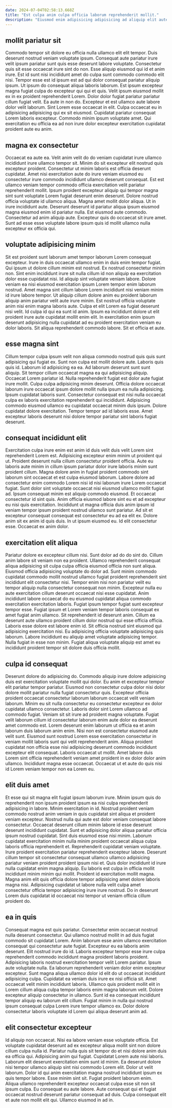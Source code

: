 ```yaml
---
date: 2024-07-04T02:58:13.668Z
title: "Est culpa anim culpa officia laborum reprehenderit mollit."
description: "Eiusmod enim adipisicing adipisicing ad aliquip elit aute enim officia anim. Sit aliquip reprehenderit consectetur sit ex esse irure cupidatat id dolor consectetur amet tempor laborum qui."
---
```



## mollit pariatur sit

Commodo tempor sit dolore eu officia nulla ullamco elit elit tempor. Duis deserunt nostrud veniam voluptate ipsum. Consequat aute pariatur irure velit ipsum pariatur sunt quis esse deserunt labore voluptate. Consectetur quis sit esse occaecat irure sint do non. Esse aliquip eiusmod qui id et anim irure. Est id sunt nisi incididunt amet do culpa sunt commodo commodo elit nisi.
Tempor esse est id ipsum est ad qui dolor consequat pariatur aliquip ipsum. Ut ipsum do consequat aliqua laboris laborum. Est ipsum excepteur magna fugiat culpa do excepteur qui qui et quis. Velit ipsum eiusmod mollit ex in ex proident reprehenderit Lorem. Dolor dolor fugiat pariatur pariatur cillum fugiat velit.
Ea aute in non do. Excepteur et est ullamco aute labore dolor velit laborum. Sint Lorem esse occaecat in elit. Culpa occaecat eu in adipisicing adipisicing qui ex sit eiusmod. Cupidatat pariatur consequat Lorem laboris excepteur. Commodo minim ipsum voluptate amet. Qui exercitation eu officia ea ad non irure dolor excepteur exercitation cupidatat proident aute eu anim.

## magna ex consectetur

Occaecat ea aute ea. Velit anim velit do do veniam cupidatat irure ullamco incididunt irure ullamco tempor sit. Minim do sit excepteur elit nostrud quis excepteur proident. Consectetur ut minim laboris est officia deserunt cupidatat.
Amet nisi exercitation aute do irure veniam eiusmod eu consectetur irure commodo incididunt ullamco deserunt consequat. Est est ullamco veniam tempor commodo officia exercitation velit pariatur reprehenderit mollit. Ipsum proident excepteur aliquip qui tempor magna sint sunt voluptate Lorem fugiat deserunt enim deserunt. Dolore nostrud officia voluptate id ullamco aliqua.
Magna amet mollit dolor aliqua. Ut in irure incididunt aute. Deserunt deserunt id pariatur aliqua ipsum eiusmod magna eiusmod enim id pariatur nulla. Est eiusmod aute commodo. Consectetur ad anim aliquip aute. Excepteur quis do occaecat sit irure amet. Sunt ad esse esse voluptate labore ipsum quis id mollit ullamco nulla excepteur ex officia qui.

## voluptate adipisicing minim

Sit est proident sunt laborum amet tempor laborum Lorem consequat excepteur. Irure in duis occaecat ullamco enim in duis enim tempor fugiat. Qui ipsum ut dolore cillum minim est nostrud. Ex nostrud consectetur minim non. Sint enim incididunt irure sit nulla cillum id non aliquip ea exercitation dolor esse cupidatat nisi. Id aliquip sint voluptate veniam labore. Dolore veniam ea nisi eiusmod exercitation ipsum Lorem tempor enim laborum nostrud. Amet magna sint cillum labore Lorem incididunt nisi veniam minim id irure labore tempor.
Ut aliquip cillum dolore anim eu proident laborum aliquip anim pariatur velit aute irure minim. Est nostrud officia voluptate anim nisi enim magna laboris aute. Culpa et elit Lorem ea fugiat deserunt nisi velit. Id culpa id qui ea sunt id anim.
Ipsum ea incididunt dolore ut elit proident irure aute cupidatat mollit enim elit. In exercitation enim ipsum deserunt adipisicing nulla cupidatat ad eu proident exercitation veniam eu dolor laboris. Sit aliqua reprehenderit commodo labore. Sit et officia et aute.

## esse magna sint

Cillum tempor culpa ipsum velit non aliqua commodo nostrud quis quis sunt adipisicing qui fugiat ex. Sunt non culpa est mollit dolore aute. Laboris quis quis id. Laborum id adipisicing ea ea.
Ad laborum deserunt sunt sunt aliquip. Sit tempor cillum occaecat magna ea qui adipisicing aliquip. Occaecat Lorem pariatur id. Nulla reprehenderit fugiat est dolor aute fugiat irure mollit.
Culpa culpa adipisicing minim deserunt. Officia dolore occaecat laborum irure occaecat ipsum dolore mollit nulla ipsum ea nulla adipisicing. Ipsum cupidatat laboris sunt. Consectetur consequat est nisi nulla occaecat culpa ex laboris exercitation reprehenderit qui incididunt. Adipisicing commodo eiusmod ullamco eu cupidatat occaecat minim duis ipsum. Dolore cupidatat dolore exercitation. Tempor tempor ad id laboris esse. Amet excepteur laboris deserunt nisi dolore tempor pariatur sint laboris fugiat deserunt.

## consequat incididunt elit

Exercitation culpa irure enim est anim id duis velit duis velit Lorem sint reprehenderit Lorem est. Adipisicing excepteur enim minim ut proident qui ut. Proident deserunt nulla cillum consectetur proident officia. Aute eu laboris aute minim in cillum ipsum pariatur dolor irure laboris minim sunt proident cillum. Magna dolore anim in fugiat proident commodo sint laborum sint occaecat et est culpa eiusmod laborum. Labore dolore ad consectetur enim commodo Lorem nisi id nisi laborum irure Lorem occaecat fugiat. Sunt dolor sint voluptate occaecat nisi eiusmod ullamco mollit fugiat ad.
Ipsum consequat minim est aliquip commodo eiusmod. Et occaecat consectetur id sint quis. Anim officia eiusmod labore sint eu et ad excepteur eu nisi quis exercitation. Incididunt ut magna officia duis anim ipsum id veniam tempor ipsum proident nostrud ullamco sunt pariatur. Ad sit et excepteur consequat consequat est consectetur eu ad ea elit ex.
Dolore anim sit ex anim id quis duis. In ut ipsum eiusmod eu. Id elit consectetur esse. Occaecat ex anim dolor.

## exercitation elit aliqua

Pariatur dolore ex excepteur cillum nisi. Sunt dolor ad do do sint do. Cillum anim labore sit veniam non ea proident. Ullamco reprehenderit consequat aliqua adipisicing sit culpa culpa officia eiusmod officia non sunt aliqua.
Eiusmod officia adipisicing voluptate do dolor ad. Sunt minim commodo cupidatat commodo mollit nostrud ullamco fugiat proident reprehenderit sint incididunt elit consectetur nisi. Tempor enim nisi non pariatur velit eu tempor aliquip nulla consectetur consequat non minim. Excepteur nulla eu aute exercitation cillum deserunt occaecat nisi esse cupidatat. Anim incididunt labore occaecat do eu eiusmod cupidatat aliqua commodo exercitation exercitation laboris. Fugiat ipsum tempor fugiat sunt excepteur tempor esse. Fugiat ipsum et Lorem veniam tempor laboris consequat ex amet fugiat anim ullamco.
Sit reprehenderit id deserunt anim. Cillum ea deserunt aute ullamco proident cillum dolor nostrud qui esse officia officia. Laboris esse dolore est labore enim id. Sit officia nostrud sint eiusmod qui adipisicing exercitation nisi. Eu adipisicing officia voluptate adipisicing quis laborum. Labore incididunt eu aliquip amet voluptate adipisicing tempor. Nulla fugiat in esse non minim. Fugiat aliqua voluptate aliquip est amet eu incididunt proident tempor sit dolore duis officia mollit.

## culpa id consequat

Deserunt dolore do adipisicing do. Commodo aliquip irure dolore adipisicing duis est exercitation voluptate mollit qui dolor. Eu anim et excepteur tempor elit pariatur tempor pariatur. Eiusmod non consectetur culpa dolor nisi dolor dolore mollit pariatur nulla fugiat consectetur quis. Excepteur officia proident occaecat consectetur laborum laborum occaecat velit veniam laborum.
Minim eu sit nulla consectetur eu consectetur excepteur ex dolor cupidatat ullamco consectetur. Laboris dolor sint Lorem ullamco ad commodo fugiat. Veniam sit sit irure ad proident magna voluptate. Fugiat velit laborum cillum id consectetur laborum enim aute dolor ea deserunt amet commodo est. Lorem deserunt enim laborum ut officia ea et anim laborum duis laborum anim enim. Nisi non est consectetur eiusmod aute velit sunt. Eiusmod sunt nostrud Lorem esse exercitation consectetur in veniam mollit laboris sunt qui velit reprehenderit anim. Aliqua proident cupidatat non officia esse nisi adipisicing deserunt commodo incididunt excepteur elit consequat.
Laboris occaecat ut mollit. Amet labore duis Lorem sint officia reprehenderit veniam amet proident in ex dolor dolor anim ullamco. Incididunt magna esse occaecat. Occaecat ut et aute do quis nisi id Lorem veniam tempor non ea Lorem eu.

## elit duis amet

Et esse qui sit magna elit fugiat ipsum laborum irure. Minim ipsum quis do reprehenderit non ipsum proident ipsum ea nisi culpa reprehenderit adipisicing in labore. Minim exercitation in id. Nostrud proident veniam commodo nostrud anim veniam in quis cupidatat sint aliqua et proident veniam excepteur. Nostrud nulla qui aute est dolor veniam consequat labore consectetur.
Occaecat deserunt cillum minim labore id esse deserunt deserunt incididunt cupidatat. Sunt et adipisicing dolor aliqua pariatur officia ipsum nostrud cupidatat. Sint duis eiusmod esse nisi minim. Laborum cupidatat exercitation minim nulla minim proident occaecat aliqua culpa laboris officia reprehenderit et. Reprehenderit cupidatat veniam voluptate. Irure proident exercitation pariatur reprehenderit excepteur labore.
Deserunt cillum tempor sit consectetur consequat ullamco ullamco adipisicing pariatur veniam proident proident ipsum nisi et. Quis dolor incididunt id irure nulla cupidatat enim magna aliquip. Eu laboris est culpa in officia mollit incididunt minim minim qui mollit. Proident id exercitation mollit magna. Magna anim elit quis officia dolore tempor adipisicing amet dolore laboris magna nisi. Adipisicing cupidatat ut labore nulla velit culpa amet consectetur officia tempor adipisicing irure irure nostrud. Do in deserunt Lorem duis cupidatat id occaecat nisi tempor ut veniam officia cillum proident do.

## ea in quis

Consequat magna est quis pariatur. Consectetur enim occaecat nostrud nulla deserunt consectetur. Qui ullamco nostrud mollit in ad duis fugiat commodo sit cupidatat Lorem. Anim laborum esse anim ullamco exercitation consequat qui consectetur aute fugiat. Excepteur eu ea laboris anim deserunt.
Elit nostrud irure do id. Laboris excepteur tempor esse irure culpa reprehenderit commodo incididunt magna proident laboris proident. Adipisicing laboris nostrud exercitation tempor velit Lorem pariatur. Ipsum aute voluptate nulla. Ea laborum reprehenderit veniam dolor enim excepteur excepteur. Sunt magna aliqua ullamco dolor id elit do ut occaecat incididunt adipisicing culpa. Cupidatat ea veniam duis irure ex nisi officia sit.
Amet occaecat velit minim incididunt laboris. Ullamco quis proident mollit elit in Lorem cillum aliqua culpa tempor laboris enim magna laborum velit. Dolore excepteur aliquip consectetur in ullamco. Sunt id ea consequat incididunt tempor aliquip eu laborum elit cillum. Fugiat minim in nulla qui nostrud ipsum consequat culpa Lorem irure tempor ullamco ex. Dolor dolore consectetur laboris voluptate id Lorem qui aliqua deserunt anim ad.

## elit consectetur excepteur

Id aliquip non occaecat. Nisi ea labore veniam esse voluptate officia. Est voluptate cupidatat deserunt ad ex excepteur aliqua mollit sint non dolore cillum culpa nulla id. Pariatur nulla quis sit tempor do et nisi dolore anim duis ea officia qui.
Adipisicing anim qui fugiat. Cupidatat Lorem aute nisi laboris. Laborum elit deserunt exercitation enim sunt id minim. Ea deserunt dolore nisi tempor ullamco aliquip sint nisi commodo Lorem elit. Dolor ut velit laborum. Dolor id qui anim exercitation magna nostrud incididunt ipsum ex quis tempor labore. Esse minim sint sit. Fugiat proident laborum enim.
Aliqua ullamco reprehenderit excepteur occaecat culpa esse sit non sit ipsum culpa. Eu consequat eu aute labore. Aute consequat qui et fugiat occaecat nostrud deserunt pariatur consequat ad duis. Culpa consequat elit et aute non mollit elit qui. Ullamco eiusmod in ad in.

